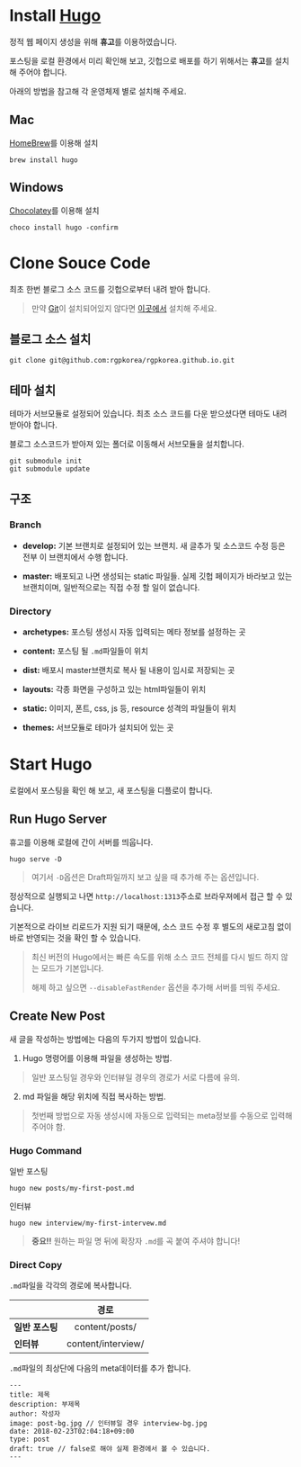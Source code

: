 # Install [Hugo](https://gohugo.io/)

정적 웹 페이지 생성을 위해 **휴고**를 이용하였습니다.

포스팅을 로컬 환경에서 미리 확인해 보고, 깃헙으로 배포를 하기 위해서는 **휴고**를 설치 해 주어야 합니다.

아래의 방법을 참고해 각 운영체제 별로 설치해 주세요.

## Mac
[HomeBrew](https://brew.sh)를 이용해 설치
```
brew install hugo
```

## Windows
[Chocolatey](https://chocolatey.org/)를 이용해 설치
```
choco install hugo -confirm
```

# Clone Souce Code

최초 한번 블로그 소스 코드를 깃헙으로부터 내려 받아 합니다.

> 만약 [Git](https://git-scm.com)이 설치되어있지 않다면 [이곳에서](https://git-scm.com/downloads) 설치해 주세요.

## 블로그 소스 설치

```
git clone git@github.com:rgpkorea/rgpkorea.github.io.git
```

## 테마 설치

테마가 서브모듈로 설정되어 있습니다. 최초 소스 코드를 다운 받으셨다면 테마도 내려 받아야 합니다.

블로그 소스코드가 받아져 있는 폴더로 이동해서 서브모듈을 설치합니다.

```
git submodule init
git submodule update
```

## 구조

### Branch

* **develop:** 기본 브랜치로 설정되어 있는 브랜치. 새 글추가 및 소스코드 수정 등은 전부 이 브랜치에서 수행 합니다.

* **master:** 배포되고 나면 생성되는 static 파일들. 실제 깃헙 페이지가 바라보고 있는 브랜치이며, 일반적으로는 직접 수정 할 일이 없습니다.

### Directory

* **archetypes:** 포스팅 생성시 자동 입력되는 메타 정보를 설정하는 곳

* **content:** 포스팅 될 `.md`파일들이 위치

* **dist:** 배포시 master브랜치로 복사 될 내용이 임시로 저장되는 곳

* **layouts:** 각종 화면을 구성하고 있는 html파일들이 위치

* **static:** 이미지, 폰트, css, js 등, resource 성격의 파일들이 위치

* **themes:** 서브모듈로 테마가 설치되어 있는 곳

# Start Hugo

로컬에서 포스팅을 확인 해 보고, 새 포스팅을 디플로이 합니다.

## Run Hugo Server

휴고를 이용해 로컬에 간이 서버를 띄웁니다.

```
hugo serve -D
```
> 여기서 `-D`옵션은 Draft파일까지 보고 싶을 때 추가해 주는 옵션입니다.

정상적으로 실행되고 나면 `http://localhost:1313`주소로 브라우져에서 접근 할 수 있습니다.

기본적으로 라이브 리로드가 지원 되기 때문에, 소스 코드 수정 후 별도의 새로고침 없이 바로 반영되는 것을 확인 할 수 있습니다.

> 최신 버전의 Hugo에서는 빠른 속도를 위해 소스 코드 전체를 다시 빌드 하지 않는 모드가 기본입니다. 
>
> 해제 하고 싶으면 `--disableFastRender` 옵션을 추가해 서버를 띄워 주세요.

## Create New Post

새 글을 작성하는 방법에는 다음의 두가지 방법이 있습니다.

1. Hugo 명령어를 이용해 파일을 생성하는 방법.
  > 일반 포스팅일 경우와 인터뷰일 경우의 경로가 서로 다름에 유의.
2. md 파일을 해당 위치에 직접 복사하는 방법.
  > 첫번째 방법으로 자동 생성시에 자동으로 입력되는 meta정보를 수동으로 입력해 주어야 함.

### Hugo Command

일반 포스팅
```
hugo new posts/my-first-post.md
```
인터뷰
```
hugo new interview/my-first-intervew.md
```

> **중요!!** 원하는 파일 명 뒤에 확장자 `.md`를 곡 붙여 주셔야 합니다!

### Direct Copy

`.md`파일을 각각의 경로에 복사합니다.

| | 경로 |
| - | :-: |
| **일반 포스팅** | content/posts/ |
| **인터뷰** | content/interview/ |

`.md`파일의 최상단에 다음의 meta데이터를 추가 합니다.

```
---
title: 제목
description: 부제목
author: 작성자
image: post-bg.jpg // 인터뷰일 경우 interview-bg.jpg
date: 2018-02-23T02:04:18+09:00
type: post
draft: true // false로 해야 실제 환경에서 볼 수 있습니다.
---
```


